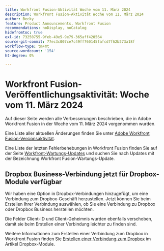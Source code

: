 ```yaml
---
title: Workfront Fusion-Aktivität Woche vom 11. März 2024
description: Workfront Fusion-Aktivität Woche vom 11. März 2024
author: Becky
feature: Product Announcements, Workfront Fusion
recommendations: noDisplay, noCatalog
hidefromtoc: true
exl-id: 73250755-9feb-49e5-9e79-365aff420564
source-git-commit: 77ec3c007ce7c49ff760145fafcd7f62b273a18f
workflow-type: tm+mt
source-wordcount: '154'
ht-degree: 0%

---
```


# Workfront Fusion-Veröffentlichungsaktivität: Woche vom 11. März 2024

Auf dieser Seite werden alle Verbesserungen beschrieben, die in Adobe Workfront Fusion in der Woche vom 11. März 2024 vorgenommen wurden.

Eine Liste aller aktuellen Änderungen finden Sie unter [Adobe Workfront Fusion-Versionsaktivität](/help/workfront-fusion/fusion-product-releases/fusion-release-activity.md).

Eine Liste der letzten Fehlerbehebungen in Workfront Fusion finden Sie auf der Seite [Workfront-Wartungs-Updates](https://experienceleague.adobe.com/docs/workfront-known-issues/releases/current-updates.html?lang=de) und suchen Sie nach Updates mit der Bezeichnung Workfront Fusion-Wartungs-Update.

## Dropbox Business-Verbindung jetzt für Dropbox-Module verfügbar

Wir haben eine Option in Dropbox-Verbindungen hinzugefügt, um eine Verbindung zum Dropbox-Geschäft herzustellen. Jetzt können Sie beim Erstellen Ihrer Verbindung auswählen, ob Sie eine Verbindung zu Dropbox oder Dropbox Business herstellen möchten.

Die Felder Client-ID und Client-Geheimnis wurden ebenfalls verschoben, damit sie beim Erstellen einer Verbindung leichter zu finden sind.

Weitere Informationen zum Erstellen einer Verbindung zum Dropbox in Workfront Fusion finden Sie [Erstellen einer Verbindung zum Dropbox](/help/workfront-fusion/references/apps-and-modules/third-party-connectors/dropbox-modules.md#create-a-connection-to-dropbox) im Artikel Dropbox-Module.
